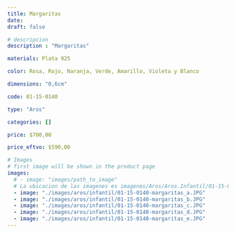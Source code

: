 ```yaml
---
title: Margaritas
date: 
draft: false

# descripcion
description : "Margaritas"

materials: Plata 925

color: Rosa, Rojo, Naranja, Verde, Amarillo, Violeta y Blanco

dimensions: "0,6cm"

code: 01-15-0140

type: "Aros"

categories: []

price: $700,00

price_eftvo: $590,00

# Images
# first image will be shown in the product page
images:
  # - image: "images/path_to_image"
  # La ubicacion de las imagenes es imagenes/Aros/Aros.Infantil/01-15-0140-margaritas
  - image: "./images/aros/infantil/01-15-0140-margaritas_a.JPG"
  - image: "./images/aros/infantil/01-15-0140-margaritas_b.JPG"
  - image: "./images/aros/infantil/01-15-0140-margaritas_c.JPG"
  - image: "./images/aros/infantil/01-15-0140-margaritas_d.JPG"
  - image: "./images/aros/infantil/01-15-0140-margaritas_e.JPG"
---
```

